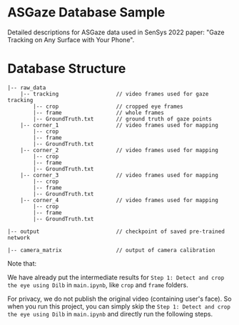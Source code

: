 # ASGaze Database Sample
 Detailed descriptions for ASGaze data used in SenSys 2022 paper: "Gaze Tracking on Any Surface with Your Phone".

# Database Structure

```
|-- raw_data                   
    |-- tracking				  // video frames used for gaze tracking
    	|-- crop                  // cropped eye frames
        |-- frame				  // whole frames
        |-- GroundTruth.txt       // ground truth of gaze points
    |-- corner_1                  // video frames used for mapping
    	|-- crop	              
        |-- frame		         
        |-- GroundTruth.txt       
    |-- corner_2                  // video frames used for mapping
    	|-- crop	              
        |-- frame		         
        |-- GroundTruth.txt 
    |-- corner_3                  // video frames used for mapping
    	|-- crop	              
        |-- frame		         
        |-- GroundTruth.txt 
    |-- corner_4                  // video frames used for mapping
    	|-- crop	              
        |-- frame		         
        |-- GroundTruth.txt 

|-- output                        // checkpoint of saved pre-trained network
  
|-- camera_matrix                 // output of camera calibration
```

Note that: 

We have already put the intermediate results for `Step 1: Detect and crop the eye using Dilb` in `main.ipynb`, like `crop` and `frame` folders.

For privacy, we do not publish the original video (containing user's face).  So when you run this project, you can simply skip the `Step 1: Detect and crop the eye using Dilb` in `main.ipynb` and directly run the following steps.

